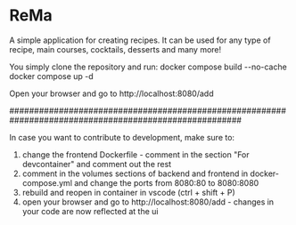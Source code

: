 # ReMa

A simple application for creating recipes. It can be used for any type of recipe, main courses, cocktails, desserts and many more!

You simply clone the repository and run:
docker compose build --no-cache
docker compose up -d

Open your browser and go to http://localhost:8080/add

#######################################################################################################

In case you want to contribute to development, make sure to:

1. change the frontend Dockerfile - comment in the section "For devcontainer" and comment out the rest
2. comment in the volumes sections of backend and frontend in docker-compose.yml and change the ports from 8080:80 to 8080:8080
3. rebuild and reopen in container in vscode (ctrl + shift + P)
4. open your browser and go to http://localhost:8080/add - changes in your code are now reflected at the ui
